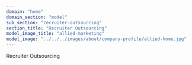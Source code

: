```yaml
---
domain: "home"
domain_section: "model"
sub_section: "recruiter-outsourcing"
section_title: "Recruiter Outsourcing"
model_image_title: "allied-marketing"
model_image: "../../../images/about/company-profile/allied-home.jpg"
---
```


Recruiter Outsourcing